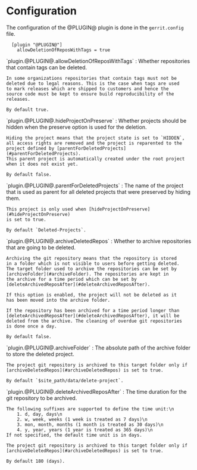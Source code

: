 Configuration
=============

The configuration of the @PLUGIN@ plugin is done in the `gerrit.config`
file.

```
  [plugin "@PLUGIN@"]
    allowDeletionOfReposWithTags = true
```

<a id="allowDeletionOfReposWithTags">
`plugin.@PLUGIN@.allowDeletionOfReposWithTags`
:	Whether repositories that contain tags can be deleted.

	In some organizations repositories that contain tags must not be
	deleted due to legal reasons. This is the case when tags are used
	to mark releases which are shipped to customers and hence the
	source code must be kept to ensure build reproducibility of the
	releases.

	By default true.

<a id="hideProjectOnPreserve">
`plugin.@PLUGIN@.hideProjectOnPreserve`
:	Whether projects should be hidden when the preserve option is used
	for the deletion.

	Hiding the project means that the project state is set to `HIDDEN`,
	all access rights are removed and the project is reparented to the
	project defined by [parentForDeletedProjects](#parentForDeletedProjects).
	This parent project is automatically created under the root project
	when it does not exist yet.

	By default false.

<a id="parentForDeletedProjects">
`plugin.@PLUGIN@.parentForDeletedProjects`
:	The name of the project that is used as parent for all deleted
	projects that were preserved by hiding them.

	This project is only used when [hideProjectOnPreserve](#hideProjectOnPreserve)
	is set to true.

	By default `Deleted-Projects`.

<a id="archiveDeletedRepos">
`plugin.@PLUGIN@.archiveDeletedRepos`
:	Whether to archive repositories that are going to be deleted.

	Archiving the git repository means that the repository is stored
	in a folder which is not visible to users before getting deleted.
	The target folder used to archive the repositories can be set by
	[archiveFolder](#archiveFolder). The repositories are kept in
	the archive for a time period which can be set by [deleteArchivedReposAfter](#deleteArchivedReposAfter).

	If this option is enabled, the project will not be deleted as it
	has been moved into the archive folder.

	If the repository has been archived for a time period longer than
	[deleteArchivedReposAfter](#deleteArchivedReposAfter), it will be
	deleted from the archive. The cleaning of overdue git repositories
	is done once a day.

	By default false.

<a id="archiveFolder">
`plugin.@PLUGIN@.archiveFolder`
:	The absolute path of the archive folder to store the deleted project.

	The project git repository is archived to this target folder only if
	[archiveDeletedRepos](#archiveDeletedRepos) is set to true.

	By default `$site_path/data/delete-project`.

<a id="deleteArchivedReposAfter">
`plugin.@PLUGIN@.deleteArchivedReposAfter`
:	The time duration for the git repository to be archived.

	The following suffixes are supported to define the time unit:\n
		1. d, day, days\n
		2. w, week, weeks (1 week is treated as 7 days)\n
		3. mon, month, months (1 month is treated as 30 days)\n
		4. y, year, years (1 year is treated as 365 days)\n
	If not specified, the default time unit is in days.

	The project git repository is archived to this target folder only if
	[archiveDeletedRepos](#archiveDeletedRepos) is set to true.

	By default 180 (days).
